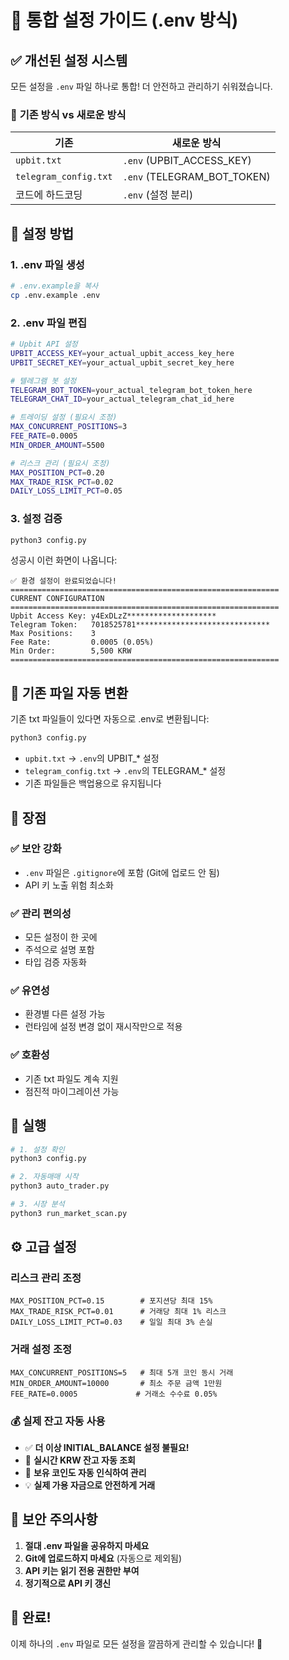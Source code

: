 # 🚀 통합 설정 가이드 (.env 방식)

## ✅ **개선된 설정 시스템**

모든 설정을 `.env` 파일 하나로 통합! 더 안전하고 관리하기 쉬워졌습니다.

### 📁 **기존 방식 vs 새로운 방식**

| 기존 | 새로운 방식 |
|------|-------------|
| `upbit.txt` | `.env` (UPBIT_ACCESS_KEY) |
| `telegram_config.txt` | `.env` (TELEGRAM_BOT_TOKEN) |
| 코드에 하드코딩 | `.env` (설정 분리) |

## 🔧 **설정 방법**

### 1. .env 파일 생성

```bash
# .env.example을 복사
cp .env.example .env
```

### 2. .env 파일 편집

```bash
# Upbit API 설정
UPBIT_ACCESS_KEY=your_actual_upbit_access_key_here
UPBIT_SECRET_KEY=your_actual_upbit_secret_key_here

# 텔레그램 봇 설정  
TELEGRAM_BOT_TOKEN=your_actual_telegram_bot_token_here
TELEGRAM_CHAT_ID=your_actual_telegram_chat_id_here

# 트레이딩 설정 (필요시 조정)
MAX_CONCURRENT_POSITIONS=3
FEE_RATE=0.0005
MIN_ORDER_AMOUNT=5500

# 리스크 관리 (필요시 조정)
MAX_POSITION_PCT=0.20
MAX_TRADE_RISK_PCT=0.02
DAILY_LOSS_LIMIT_PCT=0.05
```

### 3. 설정 검증

```bash
python3 config.py
```

성공시 이런 화면이 나옵니다:
```
✅ 환경 설정이 완료되었습니다!
============================================================
CURRENT CONFIGURATION
============================================================
Upbit Access Key: y4ExDLzZ********************
Telegram Token:   7018525781******************************
Max Positions:    3
Fee Rate:         0.0005 (0.05%)
Min Order:        5,500 KRW
============================================================
```

## 🔄 **기존 파일 자동 변환**

기존 txt 파일들이 있다면 자동으로 .env로 변환됩니다:

```bash
python3 config.py
```

- `upbit.txt` → `.env`의 UPBIT_* 설정
- `telegram_config.txt` → `.env`의 TELEGRAM_* 설정
- 기존 파일들은 백업용으로 유지됩니다

## 🎯 **장점**

### ✅ **보안 강화**
- `.env` 파일은 `.gitignore`에 포함 (Git에 업로드 안 됨)
- API 키 노출 위험 최소화

### ✅ **관리 편의성**
- 모든 설정이 한 곳에
- 주석으로 설명 포함
- 타입 검증 자동화

### ✅ **유연성**
- 환경별 다른 설정 가능
- 런타임에 설정 변경 없이 재시작만으로 적용

### ✅ **호환성**
- 기존 txt 파일도 계속 지원
- 점진적 마이그레이션 가능

## 🚀 **실행**

```bash
# 1. 설정 확인
python3 config.py

# 2. 자동매매 시작
python3 auto_trader.py

# 3. 시장 분석
python3 run_market_scan.py
```

## ⚙️ **고급 설정**

### 리스크 관리 조정
```env
MAX_POSITION_PCT=0.15        # 포지션당 최대 15%
MAX_TRADE_RISK_PCT=0.01      # 거래당 최대 1% 리스크  
DAILY_LOSS_LIMIT_PCT=0.03    # 일일 최대 3% 손실
```

### 거래 설정 조정
```env
MAX_CONCURRENT_POSITIONS=5   # 최대 5개 코인 동시 거래
MIN_ORDER_AMOUNT=10000       # 최소 주문 금액 1만원  
FEE_RATE=0.0005             # 거래소 수수료 0.05%
```

### 💰 **실제 잔고 자동 사용**
- ✅ **더 이상 INITIAL_BALANCE 설정 불필요!**
- 🔄 **실시간 KRW 잔고 자동 조회**
- 🎯 **보유 코인도 자동 인식하여 관리**
- 💡 **실제 가용 자금으로 안전하게 거래**

## 🔐 **보안 주의사항**

1. **절대 .env 파일을 공유하지 마세요**
2. **Git에 업로드하지 마세요** (자동으로 제외됨)
3. **API 키는 읽기 전용 권한만 부여**
4. **정기적으로 API 키 갱신**

## 🎉 **완료!**

이제 하나의 `.env` 파일로 모든 설정을 깔끔하게 관리할 수 있습니다! 🎯